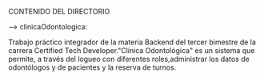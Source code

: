 CONTENIDO DEL DIRECTORIO

--> clinicaOdontologica:

Trabajo práctico integrador de la materia Backend del tercer bimestre de la carrera Certified Tech Developer."Clínica Odontológica" es un sistema que permite, a través del logueo con diferentes roles,administrar los datos de odontólogos y de pacientes y la reserva de turnos.
